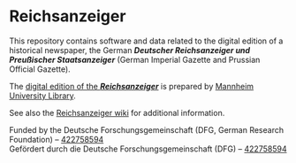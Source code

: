 # Reichsanzeiger

This repository contains software and data related to the digital edition
of a historical newspaper, the German
***Deutscher Reichsanzeiger und Preußischer Staatsanzeiger***
(German Imperial Gazette and Prussian Official Gazette).

The [digital edition of the ***Reichsanzeiger***](https://digi.bib.uni-mannheim.de/periodika/reichsanzeiger/)
is prepared by [Mannheim University Library](https://www.bib.uni-mannheim.de/en/).

See also the [Reichsanzeiger wiki](https://github.com/UB-Mannheim/Reichsanzeiger/wiki)
for additional information.

Funded by the Deutsche Forschungsgemeinschaft (DFG, German Research Foundation) – [422758594](https://gepris.dfg.de/gepris/projekt/422758594?language=en)<br>
Gefördert durch die Deutsche Forschungsgemeinschaft (DFG) – [422758594](https://gepris.dfg.de/gepris/projekt/422758594?language=de)
